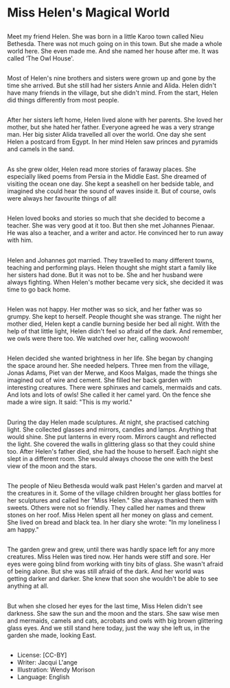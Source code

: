 # Miss Helen's Magical World

##
Meet my friend Helen. She was born
in a little Karoo town called Nieu
Bethesda. There was not much
going on in this town. But she made
a whole world here. She even made
me. And she named her house after
me.
It was called ‘The Owl House'.

##
Most of Helen's nine brothers and
sisters were grown up and gone by
the time she arrived. But she still
had her sisters Annie and Alida.
Helen didn't have many friends in
the village, but she didn't mind.
From the start, Helen did things
differently from most people.

##
After her sisters left home, Helen
lived alone with her parents. She
loved her mother, but she hated her
father. Everyone agreed he was a
very strange man.
Her big sister Alida travelled all over
the world. One day she sent Helen a
postcard from Egypt.
In her mind Helen saw princes and
pyramids and camels in the sand.

##
As she grew older, Helen read more
stories of faraway places. She
especially liked poems from Persia
in the Middle East.
She dreamed of visiting the ocean
one day. She kept a seashell on her
bedside table, and imagined she
could hear the sound of waves
inside it.
But of course, owls were always her
favourite things of all!

##
Helen loved books and stories so
much that she decided to become a
teacher. She was very good at it
too. But then she met Johannes
Pienaar. He was also a teacher, and
a writer and actor.
He convinced her to run away with
him.

##
Helen and Johannes got married.
They travelled to many different
towns, teaching and performing
plays. Helen thought she might
start a family like her sisters had
done. But it was not to be. She and
her husband were always fighting.
When Helen's mother became very
sick, she decided it was time to go
back home.

##
Helen was not happy. Her mother
was so sick, and her father was so
grumpy. She kept to herself. People
thought she was strange.
The night her mother died, Helen
kept a candle burning beside her
bed all night.
With the help of that little light,
Helen didn't feel so afraid of the
dark.
And remember, we owls were there
too.
We watched over her, calling woowooh!

##
Helen decided she wanted
brightness in her life. She began by
changing the space around her. She
needed helpers. Three men from
the village, Jonas Adams, Piet van
der Merwe, and Koos Malgas, made
the things she imagined out of wire
and cement. She filled her back
garden with interesting creatures.
There were sphinxes and camels,
mermaids and cats.
And lots and lots of owls! She called
it her camel yard.
On the fence she made a wire sign.
It said: "This is my world."

##
During the day Helen made
sculptures. At night, she practised
catching light.
She collected glasses and mirrors,
candles and lamps. Anything that
would shine.
She put lanterns in every room.
Mirrors caught and reflected the
light. She covered the walls in
glittering glass so that they could
shine too.
After Helen's father died, she had
the house to herself. Each night she
slept in a different room.
She would always choose the one
with the best view of the moon and
the stars.

##
The people of Nieu Bethesda would
walk past Helen's garden and
marvel at the creatures in it.
Some of the village children brought
her glass bottles for her sculptures
and called her "Miss Helen." She
always thanked them with sweets.
Others were not so friendly. They
called her names and threw stones
on her roof. Miss Helen spent all her
money on glass and cement. She
lived on bread and black tea. In her
diary she wrote:
"In my loneliness I am happy."

##
The garden grew and grew, until
there was hardly space left for any
more creatures.
Miss Helen was tired now. Her
hands were stiff and sore. Her eyes
were going blind from working with
tiny bits of glass.
She wasn't afraid of being alone.
But she was still afraid of the dark.
And her world was getting darker
and darker. She knew that soon she
wouldn't be able to see anything at
all.

##
But when she closed her eyes for
the last time, Miss Helen didn't see
darkness. She saw the sun and the
moon and the stars. She saw wise
men and mermaids, camels and
cats, acrobats and owls with big
brown glittering glass eyes.
And we still stand here today, just
the way she left us, in the garden
she made, looking East.

##
* License: [CC-BY]
* Writer: Jacqui L'ange
* Illustration: Wendy Morison
* Language: English
